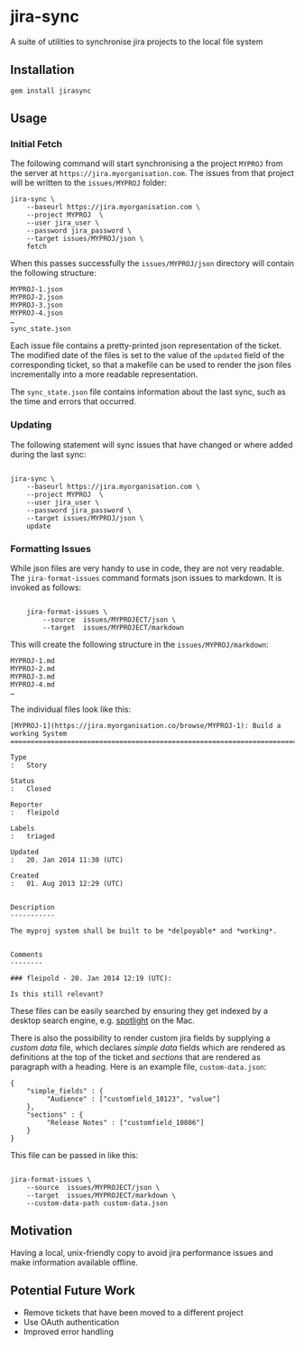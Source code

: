 # jira-sync

A suite of utilities to synchronise jira projects to the local file system

## Installation

    gem install jirasync


## Usage

### Initial Fetch

The following command will start synchronising a the project `MYPROJ` from the server at
`https://jira.myorganisation.com`. The issues from that project will be written to the
`issues/MYPROJ` folder:


    jira-sync \
        --baseurl https://jira.myorganisation.com \
        --project MYPROJ  \
        --user jira_user \
        --password jira_password \
        --target issues/MYPROJ/json \
        fetch


When this passes successfully the `issues/MYPROJ/json` directory will contain the following structure:

    MYPROJ-1.json
    MYPROJ-2.json
    MYPROJ-3.json
    MYPROJ-4.json
    …
    sync_state.json

Each issue file contains a pretty-printed json representation of the ticket. The modified date of the files is set to
the value of the `updated` field of the corresponding ticket, so that a makefile can be used to render the
json files incrementally into a more readable representation.

The `sync_state.json` file contains information about the last sync, such as the time and errors that occurred.

### Updating

The following statement will sync issues that have changed or where added during the last sync:

~~~ {.bash}

jira-sync \
    --baseurl https://jira.myorganisation.com \
    --project MYPROJ  \
    --user jira_user \
    --password jira_password \
    --target issues/MYPROJ/json \
    update

~~~

### Formatting Issues

While json files are very handy to use in code, they are not very readable. The `jira-format-issues` command
formats json issues to markdown. It is invoked as follows:

~~~ {.bash}

    jira-format-issues \
        --source  issues/MYPROJECT/json \
        --target  issues/MYPROJECT/markdown

~~~

This will create the following structure in the `issues/MYPROJ/markdown`:


    MYPROJ-1.md
    MYPROJ-2.md
    MYPROJ-3.md
    MYPROJ-4.md
    …


The individual files look like this:

~~~ {.md}
[MYPROJ-1](https://jira.myorganisation.co/browse/MYPROJ-1): Build a working System
==================================================================================

Type
:   Story

Status
:   Closed

Reporter
:   fleipold

Labels
:   triaged

Updated
:   20. Jan 2014 11:30 (UTC)

Created
:   01. Aug 2013 12:29 (UTC)


Description
-----------

The myproj system shall be built to be *delpoyable* and *working*.


Comments
--------

### fleipold - 20. Jan 2014 12:19 (UTC):

Is this still relevant?

~~~

These files can be easily searched by ensuring they get indexed by a desktop search engine, e.g.
[spotlight](https://gist.github.com/gereon/3150445) on the Mac.

 There is also the possibility to render custom jira fields by supplying a *custom data* file, which declares *simple
 data* fields which are rendered as definitions at the top of the ticket and *sections* that are rendered as paragraph
 with a heading. Here is an example file, `custom-data.json`:

~~~ {.json}
{
    "simple_fields" : {
         "Audience" : ["customfield_10123", "value"]
    },
    "sections" : {
         "Release Notes" : ["customfield_10806"]
    }
}

~~~


This file can be passed in like this:

~~~ {.bash}

jira-format-issues \
    --source  issues/MYPROJECT/json \
    --target  issues/MYPROJECT/markdown \
    --custom-data-path custom-data.json

~~~

## Motivation

Having a local, unix-friendly copy to avoid jira performance issues and make information available offline.

## Potential Future Work

* Remove tickets that have been moved to a different project
* Use OAuth authentication
* Improved error handling
